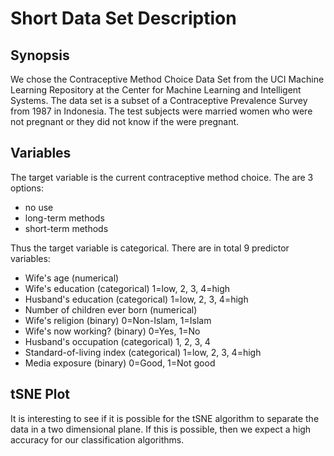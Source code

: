 # Short Data Set Description

## Synopsis
We chose the Contraceptive Method Choice Data Set from the UCI Machine Learning Repository at the Center for Machine Learning and Intelligent Systems. The data set is a subset of a Contraceptive Prevalence Survey from 1987 in Indonesia. The test subjects were married women who were not pregnant or they did not know if the were pregnant.  

## Variables

The target variable is the current contraceptive method choice. The are 3 options:  

- no use  
- long-term methods  
- short-term methods  

Thus the target variable is categorical. There are in total 9 predictor variables:

- Wife's age (numerical)
- Wife's education (categorical) 1=low, 2, 3, 4=high
- Husband's education (categorical) 1=low, 2, 3, 4=high
- Number of children ever born (numerical)
- Wife's religion (binary) 0=Non-Islam, 1=Islam
- Wife's now working? (binary) 0=Yes, 1=No
- Husband's occupation (categorical) 1, 2, 3, 4
- Standard-of-living index (categorical) 1=low, 2, 3, 4=high
- Media exposure (binary) 0=Good, 1=Not good 

## tSNE Plot

It is interesting to see if it is possible for the tSNE algorithm to separate the data in a two dimensional plane. If this is possible, then we expect a high accuracy for our classification algorithms.